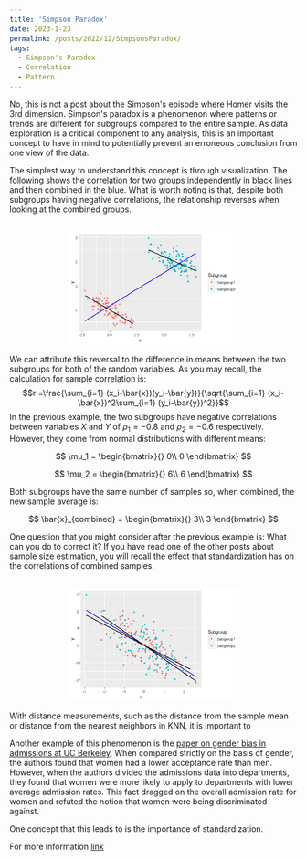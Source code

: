 ```yaml
---
title: 'Simpson Paradox'
date: 2023-1-23
permalink: /posts/2022/12/SimpsonsParadox/
tags:
  - Simpson's Paradox
  - Correlation
  - Pattern
---
```


No, this is not a post about the Simpson's episode where Homer visits the 3rd dimension. Simpson's paradox is a phenomenon where patterns or trends are different for subgroups compared to the entire sample. As data exploration is a critical component to any analysis, this is an important concept to have in mind to potentially prevent an erroneous conclusion from one view of the data.

The simplest way to understand this concept is through visualization. The following shows the correlation for two groups independently in black lines and then combined in the blue. What is worth noting is that, despite both subgroups having negative correlations, the relationship reverses when looking at the combined groups.

<p align="center">
  <br/><img src='/images/Neg_Pos.png' width="300" alt="alt attribute goes here!" title="Simpson's Paradox for Correlations">
</p>

We can attribute this reversal to the difference in means between the two subgroups for both of the random variables. As you may recall, the calculation for sample correlation is:
$$r =\frac{\sum_{i=1} (x_i-\bar{x})(y_i-\bar{y})}{\sqrt{\sum_{i=1} (x_i-\bar{x})^2\sum_{i=1} (y_i-\bar{y})^2}}$$
In the previous example, the two subgroups have negative correlations between variables $X$ and $Y$ of $\rho_1 = -0.8$ and $\rho_2 = -0.6$ respectively. However, they come from normal distributions with different means:

$$
\mu_1 = \begin{bmatrix}{} 
0\\
0
\end{bmatrix}
$$

$$
\mu_2 = \begin{bmatrix}{} 
6\\
6
\end{bmatrix}
$$

Both subgroups have the same number of samples so, when combined, the new sample average is:

$$
\bar{x}_{combined} = \begin{bmatrix}{} 
3\\
3
\end{bmatrix}
$$

One question that you might consider after the previous example is: What can you do to correct it? If you have read one of the other posts about sample size estimation, you will recall the effect that standardization has on the correlations of combined samples. 

<p align="center">
  <br/><img src='/images/Standardized.png' width="300" alt="alt attribute goes here!" title="Simpson's Paradox for Correlations">
</p>

With distance measurements, such as the distance from the sample mean or distance from the nearest neighbors in KNN, it is important to 

Another example of this phenomenon is the  <a href="https://homepage.stat.uiowa.edu/~mbognar/1030/Bickel-Berkeley.pdf ">paper on gender bias in admissions at UC Berkeley</a>. When compared strictly on the basis of gender, the authors found that women had a lower acceptance rate than men. However, when the authors divided the admissions data into departments, they found that women were more likely to apply to departments with lower average admission rates. This fact dragged on the overall admission rate for women and refuted the notion that women were being discriminated against.

One concept that this leads to is the importance of standardization. 

For more information <a href="https://plato.stanford.edu/entries/paradox-simpson/">link</a>
